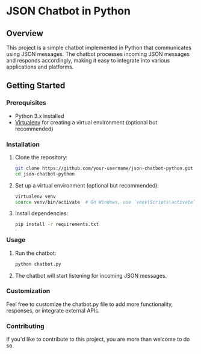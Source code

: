 # JSON Chatbot in Python

## Overview

This project is a simple chatbot implemented in Python that communicates using JSON messages. The chatbot processes incoming JSON messages and responds accordingly, making it easy to integrate into various applications and platforms.

## Getting Started

### Prerequisites

- Python 3.x installed
- [Virtualenv](https://pypi.org/project/virtualenv/) for creating a virtual environment (optional but recommended)

### Installation

1. Clone the repository:

    ```bash
    git clone https://github.com/your-username/json-chatbot-python.git
    cd json-chatbot-python
    ```

2. Set up a virtual environment (optional but recommended):

    ```bash
    virtualenv venv
    source venv/bin/activate  # On Windows, use `venv\Scripts\activate`
    ```

3. Install dependencies:

    ```bash
    pip install -r requirements.txt
    ```

### Usage

1. Run the chatbot:

    ```bash
    python chatbot.py
    ```

2. The chatbot will start listening for incoming JSON messages.

### Customization

Feel free to customize the chatbot.py file to add more functionality, responses, or integrate external APIs.

### Contributing

If you'd like to contribute to this project, you are more than welcome to do so.
